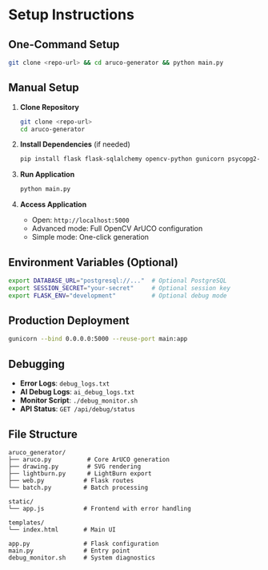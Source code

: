 # Setup Instructions

## One-Command Setup

```bash
git clone <repo-url> && cd aruco-generator && python main.py
```

## Manual Setup

1. **Clone Repository**
   ```bash
   git clone <repo-url>
   cd aruco-generator
   ```

2. **Install Dependencies** (if needed)
   ```bash
   pip install flask flask-sqlalchemy opencv-python gunicorn psycopg2-binary
   ```

3. **Run Application**
   ```bash
   python main.py
   ```

4. **Access Application**
   - Open: `http://localhost:5000`
   - Advanced mode: Full OpenCV ArUCO configuration
   - Simple mode: One-click generation

## Environment Variables (Optional)

```bash
export DATABASE_URL="postgresql://..."  # Optional PostgreSQL
export SESSION_SECRET="your-secret"     # Optional session key
export FLASK_ENV="development"          # Optional debug mode
```

## Production Deployment

```bash
gunicorn --bind 0.0.0.0:5000 --reuse-port main:app
```

## Debugging

- **Error Logs**: `debug_logs.txt`
- **AI Debug Logs**: `ai_debug_logs.txt`
- **Monitor Script**: `./debug_monitor.sh`
- **API Status**: `GET /api/debug/status`

## File Structure

```
aruco_generator/
├── aruco.py          # Core ArUCO generation
├── drawing.py        # SVG rendering
├── lightburn.py      # LightBurn export
├── web.py           # Flask routes
└── batch.py         # Batch processing

static/
└── app.js           # Frontend with error handling

templates/
└── index.html       # Main UI

app.py               # Flask configuration
main.py              # Entry point
debug_monitor.sh     # System diagnostics
```